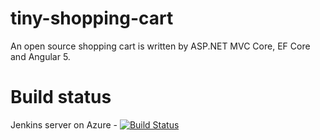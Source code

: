 # tiny-shopping-cart
An open source shopping cart is written by ASP.NET MVC Core, EF Core and Angular 5.

# Build status
Jenkins server on Azure - [![Build Status](http://interserver.southeastasia.cloudapp.azure.com:8080/buildStatus/icon?job=TinyShoppingCart)](http://interserver.southeastasia.cloudapp.azure.com:8080/job/TinyShoppingCart/)
